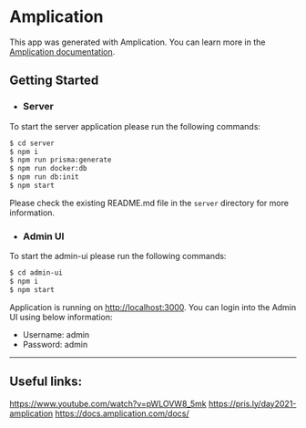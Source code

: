 # Amplication

This app was generated with Amplication.
You can learn more in the [Amplication documentation](https://docs.amplication.com/guides/getting-started).


## Getting Started

- ### Server
To start the server application please run the following commands: 
```bash
$ cd server
$ npm i
$ npm run prisma:generate
$ npm run docker:db
$ npm run db:init
$ npm start
```
Please check the existing README.md file in the `server` directory for more information.

- ### Admin UI
To start the admin-ui please run the following commands: 
```bash
$ cd admin-ui
$ npm i
$ npm start
```

Application is running on [http://localhost:3000](http://localhost:3000).
You can login into the Admin UI using below information: 

- Username: admin
- Password: admin

-----

## Useful links: 
https://www.youtube.com/watch?v=pWLOVW8_5mk
https://pris.ly/day2021-amplication
https://docs.amplication.com/docs/

